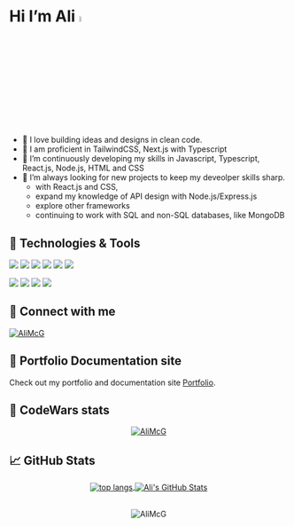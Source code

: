 # Hi I’m Ali <a href="https://www.gautamkrishnar.com/"><img src="https://media.giphy.com/media/hvRJCLFzcasrR4ia7z/giphy.gif" width="5%"></a> 
- 💞️ I love building ideas and designs in clean code.
- 🌳 I am proficient in TailwindCSS, Next.js with Typescript
- 🌱 I’m continuously developing my skills in Javascript, Typescript, React.js, Node.js, HTML and CSS
- 👀 I’m always looking for new projects to keep my deveolper skills sharp.
  - with React.js and CSS,
  - expand my knowledge of API design with Node.js/Express.js
  - explore other frameworks
  - continuing to work with SQL and non-SQL databases, like MongoDB
 
## 🔧 Technologies & Tools
![](https://img.shields.io/badge/Editor-VScode_IDE-informational?style=flat&logo=intellij-idea&logoColor=white&color=0077b5)
![](https://img.shields.io/badge/Code-JavaScript-informational?style=flat&logo=javascript&logoColor=white&color=0077b5)
![](https://img.shields.io/badge/Code-TypeScript-informational?style=flat&logo=typescript&logoColor=white&color=0077b5)
![](https://img.shields.io/badge/Code-TailwindCSS-informational?style=flat&logo=tailwindcss&logoColor=white&color=0077b5)
![](https://img.shields.io/badge/Code-Next.JS-informational?style=flat&logo=next.js&logoColor=white&color=0077b5)
![](https://img.shields.io/badge/Code-Python-informational?style=flat&logo=python&logoColor=white&color=0077b5)

![](https://img.shields.io/badge/Tools-Cypress-informational?style=flat&logo=cypress&logoColor=white&color=0077b5)
![](https://img.shields.io/badge/Tools-PostgreSQL-informational?style=flat&logo=postgresql&logoColor=white&color=0077b5)
![](https://img.shields.io/badge/Tools-GraphQL-informational?style=flat&logo=graphql&logoColor=white&color=0077b5)
![](https://img.shields.io/badge/Tools-MongoDB-informational?style=flat&logo=mongodb&logoColor=white&color=0077b5)


## 🔗 Connect with me 
<a href="https://www.linkedin.com/in/alistair-mcgill-30a404106/" target="_blank"> <img src="https://img.shields.io/badge/LinkedIn-0077B5?style=for-the-badge&logo=linkedin&logoColor=white" alt="AliMcG" /></a>

## 💼 Portfolio Documentation site
Check out my portfolio and documentation site <a href="https://www.alistairmcgill.co.uk/" target="blank">Portfolio</a>.
<br />

## 🥋 CodeWars stats

<p align="center"><a href="https://www.codewars.com/"> <img src="https://www.codewars.com/users/AliMcG/badges/large"" alt="AliMcG" /></a></p>


## &#x1f4c8; GitHub Stats

<div align="center">
  <a href="https://github.com/AliMcG/AliMcG">
  <img align="center" src="https://github-readme-stats.vercel.app/api/top-langs/?username=AliMcG&hide=java,html,tex&theme=dark&langs_count=3" alt="top langs" />
</a>
<a href="https://github.com/AliMcG/AliMcG">
  <img align="center" src="https://github-readme-stats.vercel.app/api?username=AliMcG&show_icons=true&line_height=27&count_private=true&hide=java,html,tex&theme=dark" alt="Ali's GitHub Stats" />
</a>
</div>
&nbsp;

<p align="center"> <img src="https://komarev.com/ghpvc/?username=AliMcG&label=Profile%20views&color=0e75b6&style=plastic" alt="AliMcG" /> </p>

